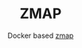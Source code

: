 <h1 align="center">ZMAP</h1>
<p align="center">Docker based <a href="https://github.com/zmap/zmap" target="_blank">zmap</a></p>